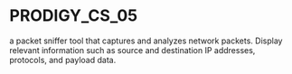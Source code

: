 # PRODIGY_CS_05
 a packet sniffer tool that captures and analyzes network packets. Display relevant information such as source and destination IP addresses, protocols, and payload data.

